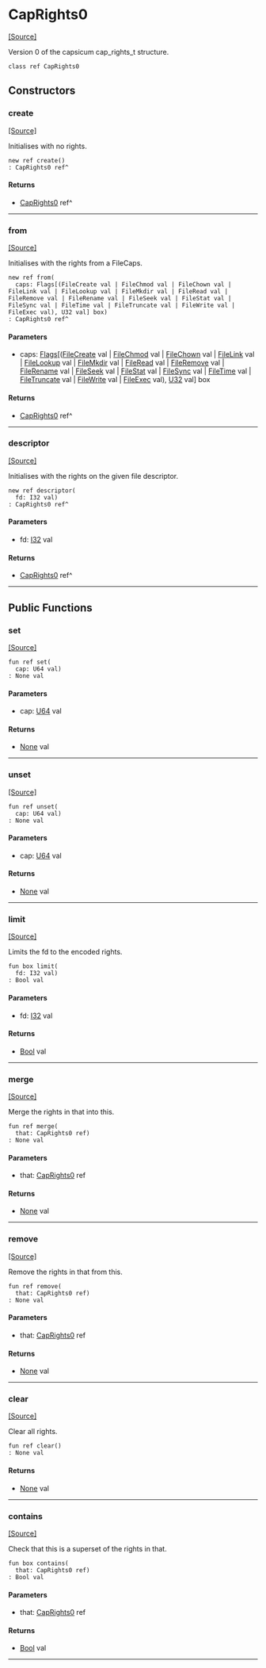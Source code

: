 # CapRights0
<span class="source-link">[[Source]](src/capsicum/cap_rights.md#L5)</span>

Version 0 of the capsicum cap_rights_t structure.


```pony
class ref CapRights0
```

## Constructors

### create
<span class="source-link">[[Source]](src/capsicum/cap_rights.md#L12)</span>


Initialises with no rights.


```pony
new ref create()
: CapRights0 ref^
```

#### Returns

* [CapRights0](capsicum-CapRights0.md) ref^

---

### from
<span class="source-link">[[Source]](src/capsicum/cap_rights.md#L18)</span>


Initialises with the rights from a FileCaps.


```pony
new ref from(
  caps: Flags[(FileCreate val | FileChmod val | FileChown val | FileLink val | FileLookup val | FileMkdir val | FileRead val | FileRemove val | FileRename val | FileSeek val | FileStat val | FileSync val | FileTime val | FileTruncate val | FileWrite val | FileExec val), U32 val] box)
: CapRights0 ref^
```
#### Parameters

*   caps: [Flags](collections-Flags.md)\[([FileCreate](files-FileCreate.md) val | [FileChmod](files-FileChmod.md) val | [FileChown](files-FileChown.md) val | [FileLink](files-FileLink.md) val | [FileLookup](files-FileLookup.md) val | [FileMkdir](files-FileMkdir.md) val | [FileRead](files-FileRead.md) val | [FileRemove](files-FileRemove.md) val | [FileRename](files-FileRename.md) val | [FileSeek](files-FileSeek.md) val | [FileStat](files-FileStat.md) val | [FileSync](files-FileSync.md) val | [FileTime](files-FileTime.md) val | [FileTruncate](files-FileTruncate.md) val | [FileWrite](files-FileWrite.md) val | [FileExec](files-FileExec.md) val), [U32](builtin-U32.md) val\] box

#### Returns

* [CapRights0](capsicum-CapRights0.md) ref^

---

### descriptor
<span class="source-link">[[Source]](src/capsicum/cap_rights.md#L52)</span>


Initialises with the rights on the given file descriptor.


```pony
new ref descriptor(
  fd: I32 val)
: CapRights0 ref^
```
#### Parameters

*   fd: [I32](builtin-I32.md) val

#### Returns

* [CapRights0](capsicum-CapRights0.md) ref^

---

## Public Functions

### set
<span class="source-link">[[Source]](src/capsicum/cap_rights.md#L60)</span>


```pony
fun ref set(
  cap: U64 val)
: None val
```
#### Parameters

*   cap: [U64](builtin-U64.md) val

#### Returns

* [None](builtin-None.md) val

---

### unset
<span class="source-link">[[Source]](src/capsicum/cap_rights.md#L65)</span>


```pony
fun ref unset(
  cap: U64 val)
: None val
```
#### Parameters

*   cap: [U64](builtin-U64.md) val

#### Returns

* [None](builtin-None.md) val

---

### limit
<span class="source-link">[[Source]](src/capsicum/cap_rights.md#L70)</span>


Limits the fd to the encoded rights.


```pony
fun box limit(
  fd: I32 val)
: Bool val
```
#### Parameters

*   fd: [I32](builtin-I32.md) val

#### Returns

* [Bool](builtin-Bool.md) val

---

### merge
<span class="source-link">[[Source]](src/capsicum/cap_rights.md#L80)</span>


Merge the rights in that into this.


```pony
fun ref merge(
  that: CapRights0 ref)
: None val
```
#### Parameters

*   that: [CapRights0](capsicum-CapRights0.md) ref

#### Returns

* [None](builtin-None.md) val

---

### remove
<span class="source-link">[[Source]](src/capsicum/cap_rights.md#L88)</span>


Remove the rights in that from this.


```pony
fun ref remove(
  that: CapRights0 ref)
: None val
```
#### Parameters

*   that: [CapRights0](capsicum-CapRights0.md) ref

#### Returns

* [None](builtin-None.md) val

---

### clear
<span class="source-link">[[Source]](src/capsicum/cap_rights.md#L96)</span>


Clear all rights.


```pony
fun ref clear()
: None val
```

#### Returns

* [None](builtin-None.md) val

---

### contains
<span class="source-link">[[Source]](src/capsicum/cap_rights.md#L104)</span>


Check that this is a superset of the rights in that.


```pony
fun box contains(
  that: CapRights0 ref)
: Bool val
```
#### Parameters

*   that: [CapRights0](capsicum-CapRights0.md) ref

#### Returns

* [Bool](builtin-Bool.md) val

---

